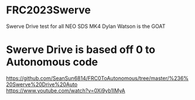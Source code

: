 # FRC2023Swerve

Swerve Drive test for all NEO SDS MK4
Dylan Watson is the GOAT

# Swerve Drive is based off 0 to Autonomous code

https://github.com/SeanSun6814/FRC0ToAutonomous/tree/master/%236%20Swerve%20Drive%20Auto  
https://www.youtube.com/watch?v=0Xi9yb1IMyA